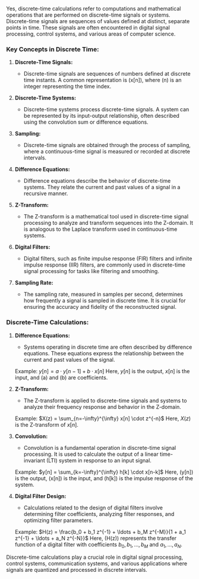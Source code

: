 Yes, discrete-time calculations refer to computations and mathematical operations that are performed on discrete-time signals or systems. Discrete-time signals are sequences of values defined at distinct, separate points in time. These signals are often encountered in digital signal processing, control systems, and various areas of computer science.

### Key Concepts in Discrete Time:

1. **Discrete-Time Signals:**
   - Discrete-time signals are sequences of numbers defined at discrete time instants. A common representation is \(x[n]\), where \(n\) is an integer representing the time index.

2. **Discrete-Time Systems:**
   - Discrete-time systems process discrete-time signals. A system can be represented by its input-output relationship, often described using the convolution sum or difference equations.

3. **Sampling:**
   - Discrete-time signals are obtained through the process of sampling, where a continuous-time signal is measured or recorded at discrete intervals.

4. **Difference Equations:**
   - Difference equations describe the behavior of discrete-time systems. They relate the current and past values of a signal in a recursive manner.

5. **Z-Transform:**
   - The Z-transform is a mathematical tool used in discrete-time signal processing to analyze and transform sequences into the Z-domain. It is analogous to the Laplace transform used in continuous-time systems.

6. **Digital Filters:**
   - Digital filters, such as finite impulse response (FIR) filters and infinite impulse response (IIR) filters, are commonly used in discrete-time signal processing for tasks like filtering and smoothing.

7. **Sampling Rate:**
   - The sampling rate, measured in samples per second, determines how frequently a signal is sampled in discrete time. It is crucial for ensuring the accuracy and fidelity of the reconstructed signal.

### Discrete-Time Calculations:

1. **Difference Equations:**
   - Systems operating in discrete time are often described by difference equations. These equations express the relationship between the current and past values of the signal.

   Example:
   $y[n] = a \cdot y[n-1] + b \cdot x[n]$
   Here, $y[n]$ is the output, $x[n]$ is the input, and \(a\) and \(b\) are coefficients.

2. **Z-Transform:**
   - The Z-transform is applied to discrete-time signals and systems to analyze their frequency response and behavior in the Z-domain.

   Example:
   $X(z) = \sum_{n=-\infty}^{\infty} x[n] \cdot z^{-n}$
   Here, $X(z)$ is the Z-transform of $x[n]$.

3. **Convolution:**
   - Convolution is a fundamental operation in discrete-time signal processing. It is used to calculate the output of a linear time-invariant (LTI) system in response to an input signal.

   Example:
   $y[n] = \sum_{k=-\infty}^{\infty} h[k] \cdot x[n-k]$
   Here, \(y[n]\) is the output, \(x[n]\) is the input, and \(h[k]\) is the impulse response of the system.

4. **Digital Filter Design:**
   - Calculations related to the design of digital filters involve determining filter coefficients, analyzing filter responses, and optimizing filter parameters.

   Example:
   $H(z) = \frac{b_0 + b_1 z^{-1} + \ldots + b_M z^{-M}}{1 + a_1 z^{-1} + \ldots + a_N z^{-N}}$
   Here, \(H(z)\) represents the transfer function of a digital filter with coefficients $b_0, b_1, \ldots, b_M$ and $a_1, \ldots, a_N$.

Discrete-time calculations play a crucial role in digital signal processing, control systems, communication systems, and various applications where signals are quantized and processed in discrete intervals.